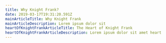 ```yaml
---
title: Why Knight Frank?
date: 2019-03-17T19:31:20.591Z
mainArticleTitle: Why Knight Frank
mainArticleDescription: Lorem ipsum dolor sit
heartOfKnightFrankArticleTitle: The Heart of Knight Frank
heartOfKnightFrankArticleDescription: Lorem ipsum dolor sit amet heart pof knight
---
```

